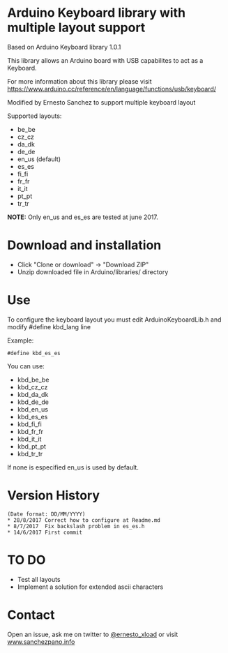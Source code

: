 Arduino Keyboard library with multiple layout support
=====================================================

Based on Arduino Keyboard library 1.0.1

This library allows an Arduino board with USB capabilites to act as a Keyboard.

For more information about this library please visit https://www.arduino.cc/reference/en/language/functions/usb/keyboard/

Modified by Ernesto Sanchez to support multiple keyboard layout

Supported layouts:
* be_be
* cz_cz
* da_dk
* de_de
* en_us (default)
* es_es
* fi_fi
* fr_fr
* it_it
* pt_pt
* tr_tr

__NOTE:__ Only en_us and es_es are tested at june 2017.

Download and installation
=========================
- Click "Clone or download" -> "Download ZIP"
- Unzip downloaded file in Arduino/libraries/ directory

Use
===
To configure the keyboard layout you must edit ArduinoKeyboardLib.h and modify #define kbd_lang line

Example:
```
#define kbd_es_es
```

You can use:
* kbd_be_be
* kbd_cz_cz
* kbd_da_dk
* kbd_de_de
* kbd_en_us
* kbd_es_es
* kbd_fi_fi
* kbd_fr_fr
* kbd_it_it
* kbd_pt_pt
* kbd_tr_tr

If none is especified en_us is used by default.

Version History
===============
```
(Date format: DD/MM/YYYY)
* 28/8/2017 Correct how to configure at Readme.md
* 8/7/2017  Fix backslash problem in es_es.h
* 14/6/2017 First commit

```

TO DO
=====
- Test all layouts
- Implement a solution for extended ascii characters


Contact
=======
Open an issue, ask me on twitter to [@ernesto_xload](http://www.twitter.com/ernesto_xload/) or visit www.sanchezpano.info

